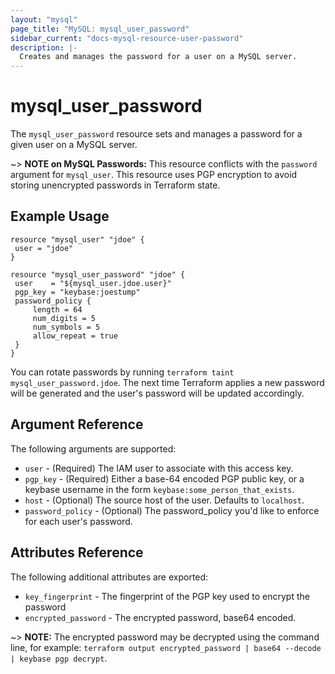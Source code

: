 ```yaml
---
layout: "mysql"
page_title: "MySQL: mysql_user_password"
sidebar_current: "docs-mysql-resource-user-password"
description: |-
  Creates and manages the password for a user on a MySQL server.
---
```

# mysql_user_password

The `mysql_user_password` resource sets and manages a password for a given 
user on a MySQL server.

~> **NOTE on MySQL Passwords:** This resource conflicts with the `password` 
   argument for `mysql_user`. This resource uses PGP encryption to avoid 
   storing unencrypted passwords in Terraform state.

## Example Usage

 ```hcl
resource "mysql_user" "jdoe" {
  user = "jdoe"
}

resource "mysql_user_password" "jdoe" {
  user    = "${mysql_user.jdoe.user}"
  pgp_key = "keybase:joestump"
  password_policy {
      length = 64
      num_digits = 5
      num_symbols = 5
      allow_repeat = true
  }
}
```

You can rotate passwords by running `terraform taint mysql_user_password.jdoe`. 
The next time Terraform applies a new password will be generated and the user's
password will be updated accordingly.

## Argument Reference
The following arguments are supported:

* `user` - (Required) The IAM user to associate with this access key.
* `pgp_key` - (Required) Either a base-64 encoded PGP public key, or a keybase username in the form `keybase:some_person_that_exists`.
* `host` - (Optional) The source host of the user. Defaults to `localhost`.
* `password_policy` - (Optional) The password_policy you'd like to enforce for each user's password.

## Attributes Reference

The following additional attributes are exported:

* `key_fingerprint` - The fingerprint of the PGP key used to encrypt the password 
* `encrypted_password` - The encrypted password, base64 encoded.

~> **NOTE:** The encrypted password may be decrypted using the command line,
   for example: `terraform output encrypted_password | base64 --decode | keybase pgp decrypt`.
